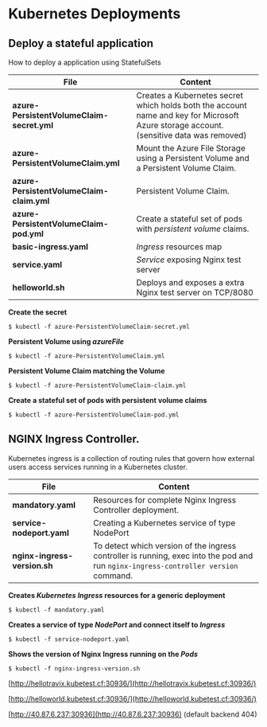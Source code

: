 # Kubernetes Deployments

## Deploy a stateful application

How to deploy a application using StatefulSets

**File** | **Content**
------------ | -------------
**azure-PersistentVolumeClaim-secret.yml** | Creates a Kubernetes secret which holds both the account name and key for Microsoft Azure storage account. (sensitive data was removed)
**azure-PersistentVolumeClaim.yml** | Mount the Azure File Storage using a Persistent Volume and a Persistent Volume Claim.
**azure-PersistentVolumeClaim-claim.yml** | Persistent Volume Claim.
**azure-PersistentVolumeClaim-pod.yml** | Create a stateful set of pods with _persistent volume_ claims.
**basic-ingress.yaml** | _Ingress_ resources map
**service.yaml** | _Service_ exposing Nginx test server
**helloworld.sh** |Deploys and exposes a extra Nginx test server on TCP/8080


**Create the secret**
```console
$ kubectl -f azure-PersistentVolumeClaim-secret.yml
```
**Persistent Volume using  _azureFile_**
```console
$ kubectl -f azure-PersistentVolumeClaim.yml
```
**Persistent Volume Claim matching the Volume**
```console
$ kubectl -f azure-PersistentVolumeClaim-claim.yml
```

**Create a stateful set of pods with persistent volume claims**
```console
$ kubectl -f azure-PersistentVolumeClaim-pod.yml
```


## NGINX Ingress Controller.
Kubernetes ingress is a collection of routing rules that govern how external users access services running in a Kubernetes cluster.

**File** | **Content**
------------ | -------------
**mandatory.yaml** | Resources for complete Nginx Ingress Controller deployment.
**service-nodeport.yaml** | Creating a Kubernetes service of type NodePort
**nginx-ingress-version.sh** | To detect which version of the ingress controller is running, exec into the pod and run `nginx-ingress-controller version` command.


**Creates _Kubernetes Ingress_ resources for a generic deployment**
```console
$ kubectl -f mandatory.yaml
```
**Creates a service of type _NodePort_ and connect itself to _Ingress_**
```console
$ kubectl -f service-nodeport.yaml
```
**Shows the version of Nginx Ingress running on the _Pods_**
```console
$ kubectl -f nginx-ingress-version.sh
```

[http://hellotravix.kubetest.cf:30936/](http://hellotravix.kubetest.cf:30936/)

[http://helloworld.kubetest.cf:30936/](http://helloworld.kubetest.cf:30936/)  

[http://40.87.6.237:30936](http://40.87.6.237:30936)  (default backend 404)

